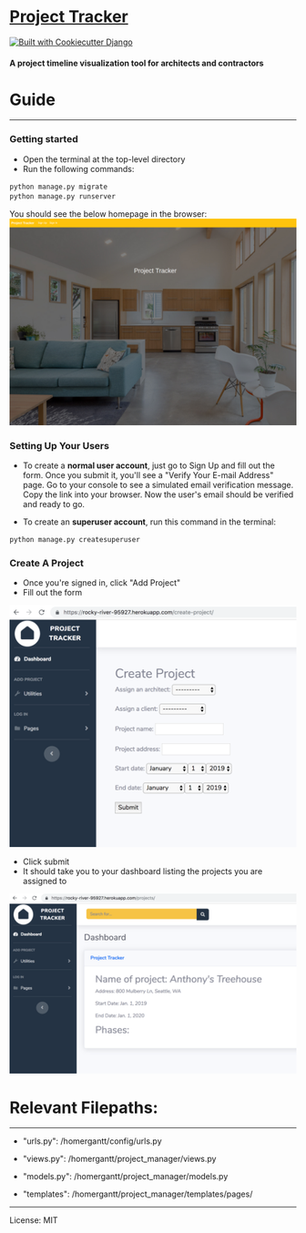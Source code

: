 # [Project Tracker](https://homer-project-manager.herokuapp.com/) 

[![Built with Cookiecutter Django](https://img.shields.io/badge/built%20with-Cookiecutter%20Django-ff69b4.svg)](https://github.com/pydanny/cookiecutter-django/)

#### A project timeline visualization tool for architects and contractors

# Guide
----------

### Getting started

* Open the terminal at the top-level directory
* Run the following commands:

```bash
python manage.py migrate
python manage.py runserver
```
You should see the below homepage in the browser:
![Screenshot of Homepage](/readme_images/01_homepage.png)

### Setting Up Your Users

* To create a **normal user account**, just go to Sign Up and fill out the form. Once you submit it, you'll see a "Verify Your E-mail Address" page. Go to your console to see a simulated email verification message. Copy the link into your browser. Now the user's email should be verified and ready to go.

* To create an **superuser account**, run this command in the terminal:

```bash
python manage.py createsuperuser
```

### Create A Project

* Once you're signed in, click "Add Project"
* Fill out the form

![Screenshot of Create Project Page](/readme_images/02_create-project.png)

* Click submit
* It should take you to your dashboard listing the projects you are assigned to

![Screenshot of Create Project Page](/readme_images/03_dashboard.png)

# Relevant Filepaths:
----------

* "urls.py": /homergantt/config/urls.py

* "views.py": /homergantt/project_manager/views.py

* "models.py": /homergantt/project_manager/models.py

* "templates": /homergantt/project_manager/templates/pages/

----------

License: MIT




